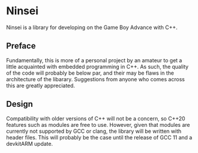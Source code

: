 # Ninsei
Ninsei is a library for developing on the Game Boy Advance with C++.
## Preface
Fundamentally, this is more of a personal project by an amateur to get a little acquainted with embedded programming in C++.
As such, the quality of the code will probably be below par, and their may be flaws in the architecture of the libarary.
Suggestions from anyone who comes across this are greatly appreciated.
## Design
Compatibility with older versions of C++ will not be a concern, so C++20 features such as modules are free to use.
However, given that modules are currently not supported by GCC or clang, the library will be written with header files.
This will probably be the case until the release of GCC 11 and a devkitARM update.

